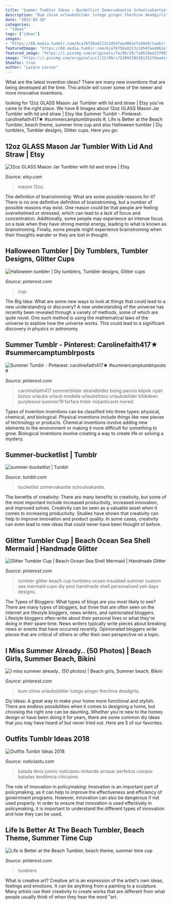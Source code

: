 ```yaml
---
title: "Summer Tumbler Ideas ~ Bucketlist Zomervakantie Schoolvakantie"
description: "Bum chive urlaubsbilder lutego pinger thechive deadgirls"
date: "2023-02-18"
categories:
- "ideas"
tags: ["ideas"]
images:
- "https://68.media.tumblr.com/6ca76756a0213c2d547aed061efa58e9/tumblr_mowrj00W3V1srjxuco1_500.jpg"
featuredImage: "https://68.media.tumblr.com/6ca76756a0213c2d547aed061efa58e9/tumblr_mowrj00W3V1srjxuco1_500.jpg"
featured_image: "https://i.pinimg.com/originals/7a/06/28/7a0628ae2379b59572d76c7f3fe56cc9.jpg"
image: "https://i.pinimg.com/originals/c7/23/09/c723092383361252fdaa4caf0cdd9704.jpg"
ShowToc: true
author: "Lazaro Larson"
---
```



What are the latest invention ideas?
There are many new inventions that are being developed all the time. This article will cover some of the newer and more innovative inventions.

	

		
looking for 12oz GLASS Mason Jar Tumbler with lid and straw | Etsy you've came to the right place. We have 8 Images about 12oz GLASS Mason Jar Tumbler with lid and straw | Etsy like Summer Tumblr - Pinterest: carolinefaith417★ #summercamptumblrposts #, Life is Better at the Beach Tumbler, beach theme, summer time cup and also Halloween tumbler | Diy tumblers, Tumbler designs, Glitter cups. Here you go:
		
    
## 12oz GLASS Mason Jar Tumbler With Lid And Straw | Etsy

<img loading=lazy src="https://i.etsystatic.com/25285613/r/il/ccaf48/3013556011/il_1588xN.3013556011_c7bo.jpg" onerror="this.onerror=null;this.src='https://tse2.mm.bing.net/th?id=OIP.X9Y6KzcBUKO6DsxA0ZKRdwHaJ3&amp;pid=15.1';" alt="12oz GLASS Mason Jar Tumbler with lid and straw | Etsy">

_Source: etsy.com_

>mason 12oz. 

	

The definition of brainstroming: What are some possible reasons for it?
There is no one definitive definition of brainstroming, but a number of possible reasons may exist. One reason could be that people are feeling overwhelmed or stressed, which can lead to a lack of focus and concentration. Additionally, some people may experience an intense focus on a task when they have strong mental energy, leading to what is known as brainstroming. Finally, some people might experience brainstroming when their thoughts wander or they are lost in thought.

    
## Halloween Tumbler | Diy Tumblers, Tumbler Designs, Glitter Cups

<img loading=lazy src="https://i.pinimg.com/originals/c7/23/09/c723092383361252fdaa4caf0cdd9704.jpg" onerror="this.onerror=null;this.src='https://tse2.mm.bing.net/th?id=OIP.c7L_U2hZdW4w4kreYgbDAwHaJ4&amp;pid=15.1';" alt="Halloween tumbler | Diy tumblers, Tumbler designs, Glitter cups">

_Source: pinterest.com_

>cup. 

	

The Big Idea: What are some new ways to look at things that could lead to a new understanding or discovery?
A new understanding of the universe has recently been revealed through a variety of methods, some of which are quite novel. One such method is using the mathematical laws of the universe to explore how the universe works. This could lead to a significant discovery in physics or astronomy.

    
## Summer Tumblr - Pinterest: Carolinefaith417★ #summercamptumblrposts #

<img loading=lazy src="https://i.pinimg.com/736x/8a/28/0c/8a280c242f5733775dbcc777c1812f98.jpg" onerror="this.onerror=null;this.src='https://tse4.mm.bing.net/th?id=OIP.eL16lYtn0vtp0w0SetSO9QHaOO&amp;pid=15.1';" alt="Summer Tumblr - Pinterest: carolinefaith417★ #summercamptumblrposts #">

_Source: pinterest.com_

>carolinefaith417 sommerbilder strandbilder being pannia képek nyári biztos urlaubs urlaub modelle urlaubsfotos urlaubsbilder bildideen purplesoul summer19 farfara tmblr mizanticaret mered. 

	

Types of Invention
Inventions can be classified into three types: physical, chemical, and biological. Physical inventions include things like new pieces of technology or products. Chemical inventions involve adding new elements to the environment or making it more difficult for something to grow. Biological inventions involve creating a way to create life or solving a mystery.

    
## Summer-bucketlist | Tumblr

<img loading=lazy src="https://68.media.tumblr.com/6ca76756a0213c2d547aed061efa58e9/tumblr_mowrj00W3V1srjxuco1_500.jpg" onerror="this.onerror=null;this.src='https://tse2.mm.bing.net/th?id=OIP.Qr0nZA6YqEjpIDr5nrZiuQHaJ6&amp;pid=15.1';" alt="summer-bucketlist | Tumblr">

_Source: tumblr.com_

>bucketlist zomervakantie schoolvakantie. 

	

The benefits of creativity: There are many benefits to creativity, but some of the most important include increased productivity, increased innovation, and improved solves.
Creativity can be seen as a valuable asset when it comes to increasing productivity. Studies have shown that creativity can help to improve innovation and product quality. In some cases, creativity can even lead to new ideas that could never have been thought of before.

    
## Glitter Tumbler Cup | Beach Ocean Sea Shell Mermaid | Handmade Glitter

<img loading=lazy src="https://i.pinimg.com/originals/78/53/23/78532367825d7190f655aef9c1f91ba7.jpg" onerror="this.onerror=null;this.src='https://tse3.mm.bing.net/th?id=OIP.BY1tMXwSF429fWbUCe0H9AHaJ3&amp;pid=15.1';" alt="Glitter Tumbler Cup | Beach Ocean Sea Shell Mermaid | Handmade Glitter">

_Source: pinterest.com_

>tumbler glitter beach cup tumblers ocean insulated summer custom sea mermaid cups diy pool handmade shell personalized yeti days designs. 

	

The Types of Bloggers: What types of blogs are you most likely to see?
There are many types of bloggers, but three that are often seen on the internet are lifestyle bloggers, news writers, and opinionated bloggers. Lifestyle bloggers often write about their personal lives or what they're doing in their spare time. News writers typically write pieces about breaking news or events that have occurred recently. Opinionated bloggers write pieces that are critical of others or offer their own perspective on a topic.

    
## I Miss Summer Already.. (50 Photos) | Beach Girls, Summer Beach, Bikini

<img loading=lazy src="https://i.pinimg.com/originals/7a/06/28/7a0628ae2379b59572d76c7f3fe56cc9.jpg" onerror="this.onerror=null;this.src='https://tse3.mm.bing.net/th?id=OIP.L2ymyxIuNeMHy5t00Eb7UQDIEs&amp;pid=15.1';" alt="I miss summer already.. (50 photos) | Beach girls, Summer beach, Bikini">

_Source: pinterest.com_

>bum chive urlaubsbilder lutego pinger thechive deadgirls. 

	

Diy Ideas: A great way to make your home more functional and stylish. There are endless possibilities when it comes to designing a home, but choosing the right one can be daunting. Whether you're new to the homes design or have been doing it for years, there are some common diy ideas that you may have heard of but never tried out. Here are 5 of our favorites: 

    
## Outfits Tumblr Ideas 2018

<img loading=lazy src="https://noticiastu.com/wp-content/uploads/2017/12/4db9f73ede8f7fd99db5b84b78030550-14.jpg" onerror="this.onerror=null;this.src='https://tse1.mm.bing.net/th?id=OIP.9c9cap54ZfvQNQseOJUyGwHaK3&amp;pid=15.1';" alt="Outfits Tumblr Ideas 2018">

_Source: noticiastu.com_

>balada tênis junino noticiastu imitando arrasar perfeitos compor baladas tendência chicisimo. 

	

The role of innovation in policymaking:
Innovation is an important part of policymaking, as it can help to improve the effectiveness and efficiency of government programs. However, innovation can also be dangerous if not used properly. In order to ensure that innovation is used effectively in policymaking, it is important to understand the different types of innovation and how they can be used.

    
## Life Is Better At The Beach Tumbler, Beach Theme, Summer Time Cup

<img loading=lazy src="https://i.pinimg.com/736x/ff/e2/72/ffe27294c6bec2f849dea4b82298e6b4.jpg" onerror="this.onerror=null;this.src='https://tse1.mm.bing.net/th?id=OIP.HebUJSluvvXYOBywU_SShgHaJ3&amp;pid=15.1';" alt="Life is Better at the Beach Tumbler, beach theme, summer time cup">

_Source: pinterest.com_

>tumblers. 

	

What is creative art?
Creative art is an expression of the artist's own ideas, feelings and emotions. It can be anything from a painting to a sculpture. Many artists use their creativity to create works that are different from what people usually think of when they hear the word "art.

